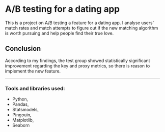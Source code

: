 # A/B testing for a dating app
This is a project on A/B testing a feature for a dating app. I analyse users' match rates and match attempts to figure out if the new matching algorithm is worth pursuing and help people find their true love.
## Conclusion
According to my findings, the test group showed statistically significant improvement regarding the key and proxy metrics, so there is reason to implement the new feature. 
***
### Tools and libraries used:
- Python,
- Pandas,
- Statsmodels,
- Pingouin,
- Matplotlib,
- Seaborn
